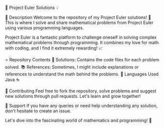 🧮 Project Euler Solutions 💡

📝 Description
Welcome to the repository of my Project Euler solutions! 🎉 This is where I solve and share mathematical problems from Project Euler using various programming languages.

Project Euler is a fantastic platform to challenge oneself in solving complex mathematical problems through programming. It combines my love for math with coding, and I find it extremely rewarding! 📈

⭐ Repository Contents
📁 Solutions: Contains the code files for each problem solved.
📚 References: Sometimes, I might include explanations or references to understand the math behind the problems.
🧠 Languages Used
Java ☕

🙌 Contributing
Feel free to fork the repository, solve problems and suggest new solutions through pull requests. Let's learn and grow together!

🙋 Support
If you have any queries or need help understanding any solution, don't hesitate to create an issue.

Let's dive into the fascinating world of mathematics and programming! 🚀
